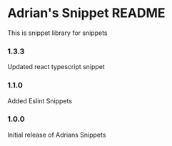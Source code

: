 # Adrian's Snippet README

This is snippet library for snippets

### 1.3.3

Updated react typescript snippet

### 1.1.0

Added Eslint Snippets

### 1.0.0

Initial release of Adrians Snippets
